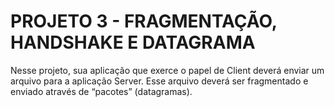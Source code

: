 # PROJETO 3 - FRAGMENTAÇÃO, HANDSHAKE E DATAGRAMA
Nesse projeto, sua aplicação que exerce o papel de Client deverá enviar um arquivo para a aplicação Server.
Esse arquivo deverá ser fragmentado e enviado através de “pacotes” (datagramas).


